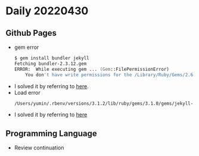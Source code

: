 Daily 20220430
===

## Github Pages
- gem error
    ```zsh
    $ gem install bundler jekyll
    Fetching bundler-2.3.12.gem
    ERROR:  While executing gem ... (Gem::FilePermissionError)
        You don't have write permissions for the /Library/Ruby/Gems/2.6.0 directory.
    ```
- I solved it by referring to [here](https://jojoldu.tistory.com/288).
- Load error
    ```zsh
    /Users/yumin/.rbenv/versions/3.1.2/lib/ruby/gems/3.1.0/gems/jekyll-4.2.2/lib/jekyll/commands/serve/servlet.rb:3:in `require': cannot load such file -- webrick (LoadError)
    ```
- I solved it by referring to [here](https://frhyme.github.io/blog/install_jekyll_again/)

## Programming Language
- Review continuation